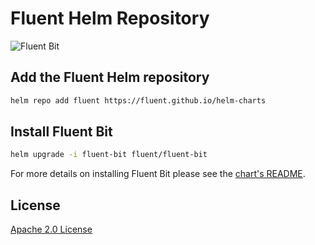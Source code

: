# Fluent Helm Repository

![Fluent Bit](https://fluentbit.io/assets/img/logo1-default.png)

## Add the Fluent Helm repository

```sh
helm repo add fluent https://fluent.github.io/helm-charts
```

## Install Fluent Bit

```sh
helm upgrade -i fluent-bit fluent/fluent-bit
```

For more details on installing Fluent Bit please see the [chart's README](https://github.com/fluent/helm-charts/tree/master/charts/fluent-bit).

## License

[Apache 2.0 License](https://www.apache.org/licenses/LICENSE-2.0)
